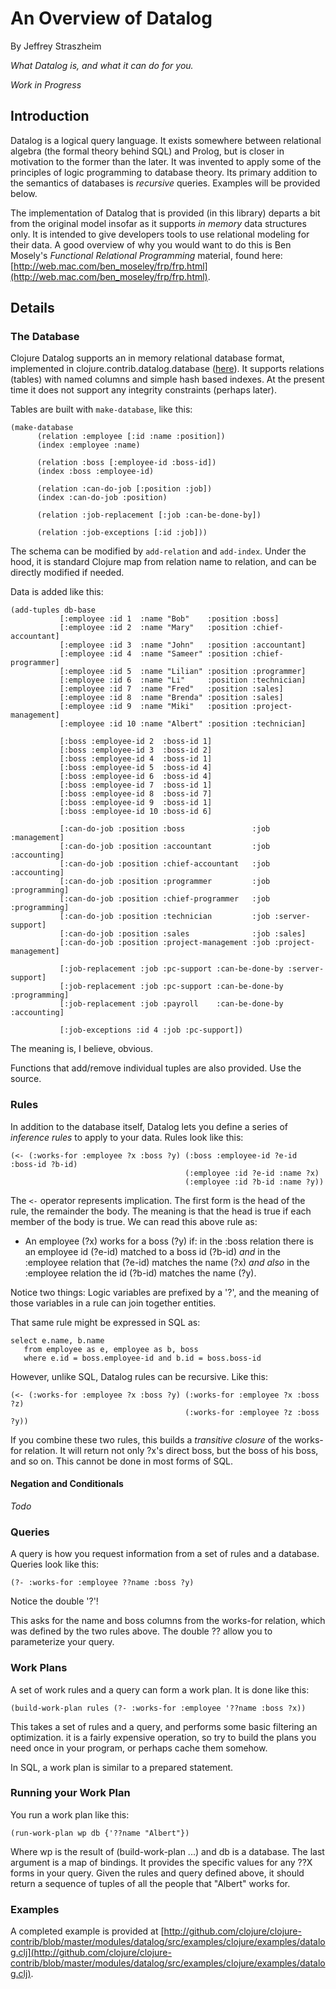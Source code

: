 # An Overview of Datalog
By Jeffrey Straszheim

*What Datalog is, and what it can do for you.*

*Work in Progress*

## Introduction ##

Datalog is a logical query language.  It exists somewhere between relational algebra (the formal theory behind SQL) and Prolog, but is closer in motivation to the former than the later.  It was invented to apply some of the principles of logic programming to database theory.  Its primary addition to the semantics of databases is _recursive_ queries.  Examples will be provided below.

The implementation of Datalog that is provided (in this library) departs a bit from the original model insofar as it supports _in memory_ data structures only.  It is intended to give developers tools to use relational modeling for their data.  A good overview of why you would want to do this is Ben Mosely's _Functional Relational Programming_ material, found here: [http://web.mac.com/ben_moseley/frp/frp.html](http://web.mac.com/ben_moseley/frp/frp.html).

## Details ##

### The Database ###

Clojure Datalog supports an in memory relational database format, implemented in clojure.contrib.datalog.database ([here](http://github.com/richhickey/clojure-contrib/blob/master/src/clojure/contrib/datalog/database.cl)).  It supports relations (tables) with named columns and simple hash based indexes.  At the present time it does not support any integrity constraints (perhaps later).

Tables are built with `make-database`, like this:

    (make-database
          (relation :employee [:id :name :position])
          (index :employee :name)
    
          (relation :boss [:employee-id :boss-id])
          (index :boss :employee-id)
    
          (relation :can-do-job [:position :job])
          (index :can-do-job :position)
    
          (relation :job-replacement [:job :can-be-done-by])
    
          (relation :job-exceptions [:id :job]))

The schema can be modified by `add-relation` and `add-index`.  Under the hood, it is standard Clojure map from relation name to relation, and can be directly modified if needed.

Data is added like this:

    (add-tuples db-base
               [:employee :id 1  :name "Bob"    :position :boss]
               [:employee :id 2  :name "Mary"   :position :chief-accountant]
               [:employee :id 3  :name "John"   :position :accountant]
               [:employee :id 4  :name "Sameer" :position :chief-programmer]
               [:employee :id 5  :name "Lilian" :position :programmer]
               [:employee :id 6  :name "Li"     :position :technician]
               [:employee :id 7  :name "Fred"   :position :sales]
               [:employee :id 8  :name "Brenda" :position :sales]
               [:employee :id 9  :name "Miki"   :position :project-management]
               [:employee :id 10 :name "Albert" :position :technician]
               
               [:boss :employee-id 2  :boss-id 1]
               [:boss :employee-id 3  :boss-id 2]
               [:boss :employee-id 4  :boss-id 1]
               [:boss :employee-id 5  :boss-id 4]
               [:boss :employee-id 6  :boss-id 4]
               [:boss :employee-id 7  :boss-id 1]
               [:boss :employee-id 8  :boss-id 7]
               [:boss :employee-id 9  :boss-id 1]
               [:boss :employee-id 10 :boss-id 6]
    
               [:can-do-job :position :boss               :job :management]
               [:can-do-job :position :accountant         :job :accounting]
               [:can-do-job :position :chief-accountant   :job :accounting]
               [:can-do-job :position :programmer         :job :programming]
               [:can-do-job :position :chief-programmer   :job :programming]           
               [:can-do-job :position :technician         :job :server-support]
               [:can-do-job :position :sales              :job :sales]
               [:can-do-job :position :project-management :job :project-management]
    
               [:job-replacement :job :pc-support :can-be-done-by :server-support]
               [:job-replacement :job :pc-support :can-be-done-by :programming]
               [:job-replacement :job :payroll    :can-be-done-by :accounting]
    
               [:job-exceptions :id 4 :job :pc-support])

The meaning is, I believe, obvious.

Functions that add/remove individual tuples are also provided.  Use the source.


### Rules ###

In addition to the database itself, Datalog lets you define a series of _inference rules_ to apply to your data.  Rules look like this:

    (<- (:works-for :employee ?x :boss ?y) (:boss :employee-id ?e-id :boss-id ?b-id)
                                           (:employee :id ?e-id :name ?x)
                                           (:employee :id ?b-id :name ?y))

The `<-` operator represents implication.  The first form is the head of the rule, the remainder the body.  The meaning is that the head is true if each member of the body is true.  We can read this above rule as:

  * An employee (?x) works for a boss (?y) if: in the :boss relation there is an employee id (?e-id) matched to a boss id (?b-id) *and* in the :employee relation that (?e-id) matches the name (?x) *and also* in the :employee relation the id (?b-id) matches the name (?y).

Notice two things:  Logic variables are prefixed by a '?', and the meaning of those variables in a rule can join together entities.

That same rule might be expressed in SQL as:

    select e.name, b.name
       from employee as e, employee as b, boss
       where e.id = boss.employee-id and b.id = boss.boss-id

However, unlike SQL, Datalog rules can be recursive.  Like this:

    (<- (:works-for :employee ?x :boss ?y) (:works-for :employee ?x :boss ?z)
                                           (:works-for :employee ?z :boss ?y))

If you combine these two rules, this builds a _transitive closure_ of the works-for relation.  It will return not only ?x's direct boss, but the boss of his boss, and so on.  This cannot be done in most forms of SQL.

#### Negation and Conditionals ####

_Todo_

### Queries ###

A query is how you request information from a set of rules and a database.  Queries look like this:

    (?- :works-for :employee ??name :boss ?y)

Notice the double '?'!

This asks for the name and boss columns from the works-for relation, which was defined by the two rules above.  The double ?? allow you to parameterize your query.

### Work Plans ###

A set of work rules and a query can form a work plan.  It is done like this:

    (build-work-plan rules (?- :works-for :employee '??name :boss ?x))

This takes a set of rules and a query, and performs some basic filtering an optimization.  it is a fairly expensive operation, so try to build the plans you need once in your program, or perhaps cache them somehow.

In SQL, a work plan is similar to a prepared statement.

### Running your Work Plan ###

You run a work plan like this:

    (run-work-plan wp db {'??name "Albert"})

Where wp is the result of (build-work-plan ...) and db is a database.  The last argument is a map of bindings.  It provides the specific values for any ??X forms in your query.  Given the rules and query defined above, it should return a sequence of tuples of all the people that "Albert" works for.

### Examples ###

A completed example is provided at [http://github.com/clojure/clojure-contrib/blob/master/modules/datalog/src/examples/clojure/examples/datalog.clj](http://github.com/clojure/clojure-contrib/blob/master/modules/datalog/src/examples/clojure/examples/datalog.clj).


